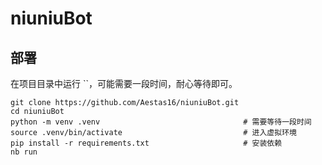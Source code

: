 # niuniuBot

## 部署
在项目目录中运行 ``，可能需要一段时间，耐心等待即可。

```
git clone https://github.com/Aestas16/niuniuBot.git
cd niuniuBot
python -m venv .venv                                # 需要等待一段时间
source .venv/bin/activate                           # 进入虚拟环境
pip install -r requirements.txt                     # 安装依赖
nb run
```